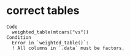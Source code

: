 # correct tables

    Code
      weighted_table(mtcars["vs"])
    Condition
      Error in `weighted_table()`:
      ! All columns in `.data` must be factors.

